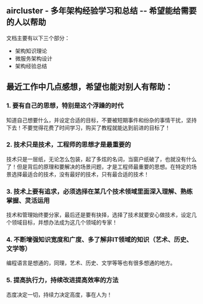## aircluster - 多年架构经验学习和总结 -- 希望能给需要的人以帮助

文档主要有以下三个部分：
*  架构知识理论
*  微服务架构设计
*  架构经验总结

## 最近工作中几点感想，希望也能对别人有帮助：

### 1. 要有自己的思想，特别是这个浮躁的时代
   知道自己想要什么，并设定合适的目标，不要被短期事件和纷杂的事情干扰，坚持下去！不要觉得花费了时间学习，购买了教程就能达到前进的目标了！

### 2. 技术只是技术，工程师的思想才是最重要的
   技术只是一层纸，无论怎么包装，起了多炫的名词，当窗户纸破了，也就没有什么了！但是背后的原理和要解决的场景问题，才是工程师最重要的思想。在特定的场景选择最适合的技术，没有最好的技术，只有最合适的技术！

### 3. 技术上要有追求，必须选择在某几个技术领域里面深入理解、熟练掌握、灵活运用
   技术和管理始终要分家，最后还是要有抉择，选择了技术就要安心做技术，设定几个领域目标，并想办法成为这几个领域的专家！

### 4. 不断增强知识宽度和广度、多了解非IT领域的知识（艺术、历史、文学等）
   编程语言是想通的，同理，艺术、历史、文学等等也有很多想通的地方。

### 5. 提高执行力，持续改进提高效率的方法
  
  
态度决定一切，持续力决定高度，事在人为！  
   
 
